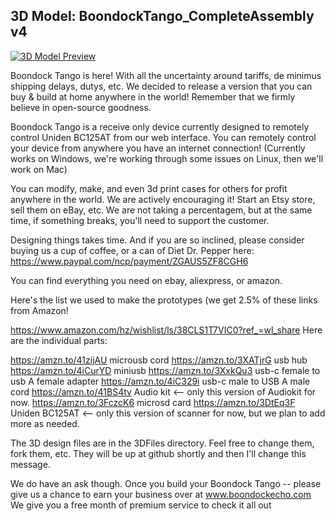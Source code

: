 ## 3D Model: BoondockTango_CompleteAssembly v4
[![3D Model Preview](https://github.com/user-attachments/assets/ce1674d1-0fea-459d-8531-50969a107050)](https://github.com/Boondock-Echo/Boondock-Hardware/blob/main/Boondock-Tango/3DFiles/BoondockTango_CompleteAssembly%20v4.stl)

Boondock Tango is here! With all the uncertainty around tariffs, de minimus shipping delays, dutys, etc.  We decided to release a version that you can buy & build at home anywhere in the world!  Remember that we firmly believe in open-source goodness. 

Boondock Tango is a receive only device currently designed to remotely control Uniden BC125AT from our web interface.  You can remotely control your device from anywhere you have an internet connection!  (Currently works on Windows, we're working through some issues on Linux, then we'll work on Mac)

You can modify, make, and even 3d print cases for others for profit anywhere in the world. We are actively encouraging it!  Start an Etsy store, sell them on eBay, etc.  We are not taking a percentagem, but at the same time, if something breaks, you'll need to support the customer.

Designing things takes time.  And if you are so inclined, please consider buying us a cup of coffee, or a can of Diet Dr. Pepper here:
https://www.paypal.com/ncp/payment/ZGAUS5ZF8CGH6

You can find everything you need on ebay, aliexpress, or amazon.

Here's the list we used to make the prototypes (we get 2.5% of these links from Amazon!

https://www.amazon.com/hz/wishlist/ls/38CLS1T7VIC0?ref_=wl_share
Here are the individual parts:

https://amzn.to/41zijAU microusb cord 
https://amzn.to/3XATjrG usb hub 
https://amzn.to/4iCurYD miniusb 
https://amzn.to/3XxkQu3 usb-c female to usb A female adapter
https://amzn.to/4iC329i usb-c male to USB A male cord
https://amzn.to/41BS4tv Audio kit <-- only this version of Audiokit for now.
https://amzn.to/3FczcK6 microsd card
https://amzn.to/3DtEq3F Uniden BC125AT <-- only this version of scanner for now, but we plan to add more as needed.

The 3D design files are in the 3DFiles directory.  Feel free to change them, fork them, etc.  They will be up at github shortly and then I'll change this message.

We do have an ask though.  Once you build your Boondock Tango -- please give us a chance to earn your business over at www.boondockecho.com  We give you a free month of premium service to check it all out

